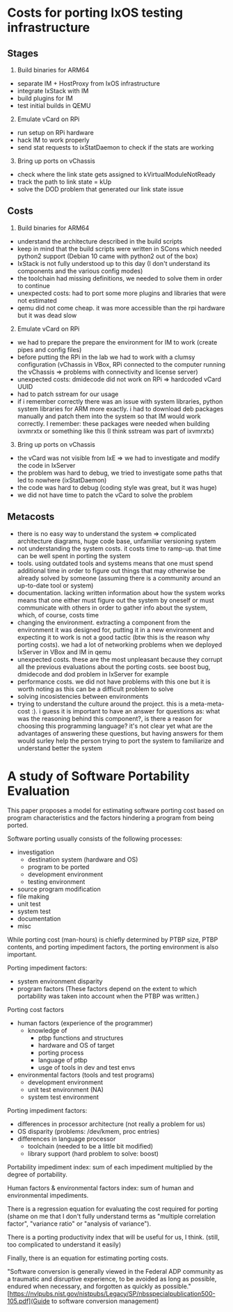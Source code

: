 # Costs for porting IxOS testing infrastructure

## Stages

1. Build binaries for ARM64
  * separate IM + HostProxy from IxOS infrastructure
  * integrate IxStack with IM
  * build plugins for IM
  * test initial builds in QEMU
2. Emulate vCard on RPi
  * run setup on RPi hardware
  * hack IM to work properly
  * send stat requests to ixStatDaemon to check if the stats are working
3. Bring up ports on vChassis
  * check where the link state gets assigned to kVirtualModuleNotReady
  * track the path to link state = kUp
  * solve the DOD problem that generated our link state issue

## Costs

1. Build binaries for ARM64
  * understand the architecture described in the build scripts
  * keep in mind that the build scripts were written in SCons which needed
  python2 support (Debian 10 came with python2 out of the box)
  * IxStack is not fully understood up to this day (I don't understand its
  components and the various config modes)
  * the toolchain had missing definitions, we needed to solve them in order to
  continue
  * unexpected costs: had to port some more plugins and libraries that were
  not estimated
  * qemu did not come cheap. it was more accessible than the rpi hardware but
  it was dead slow
2. Emulate vCard on RPi
  * we had to prepare the prepare the environment for IM to work (create pipes
  and config files)
  * before putting the RPi in the lab we had to work with a clumsy
  configuration (vChassis in VBox, RPi connected to the computer running the
  vChassis => problems with connectivity and license server)
  * unexpected costs: dmidecode did not work on RPi => hardcoded vCard UUID
  * had to patch sstream for our usage
  * if i remember correctly there was an issue with system libraries, python
  system libraries for ARM more exactly. i had to download deb packages
  manually and patch them into the system so that IM would work correctly.
  I remember: these packages were needed when building ixvmrxtx or something
  like this (I think sstream was part of ixvmrxtx)
3. Bring up ports on vChassis
  * the vCard was not visible from IxE => we had to investigate and modify the
  code in IxServer
  * the problem was hard to debug, we tried to investigate some paths that led
  to nowhere (ixStatDaemon)
  * the code was hard to debug (coding style was great, but it was huge)
  * we did not have time to patch the vCard to solve the problem

## Metacosts

* there is no easy way to understand the system => complicated architecture
diagrams, huge code base, unfamiliar versioning system
* not understanding the system costs. it costs time to ramp-up. that time can
be well spent in porting the system
* tools. using outdated tools and systems means that one must spend additional
time in order to figure out things that may otherwise be already solved by
someone (assuming there is a community around an up-to-date tool or system)
* documentation. lacking written information about how the system works means
that one either must figure out the system by oneself or must communicate with
others in order to gather info about the system, which, of course, costs time
* changing the environment. extracting a component from the environment it was
designed for, putting it in a new environment and expecting it to work is not
a good tactic (btw this is the reason why porting costs). we had a lot of
networking problems when we deployed IxServer in VBox and IM in qemu
* unexpected costs. these are the most unpleasant because they corrupt all the
previous evaluations about the porting costs. see boost bug, dmidecode and dod
problem in IxServer for example
* performance costs. we did not have problems with this one but it is worth
noting as this can be a difficult problem to solve
* solving incosistencies between environments
* trying to understand the culture around the project. this is a
meta-meta-cost :). i guess it is important to have an answer for questions
as: what was the reasoning behind this component?, is there a reason for
choosing this programming language? it's not clear yet what are the advantages
of answering these questions, but having answers for them would surley help
the person trying to port the system to familiarize and understand better the
system

# A study of Software Portability Evaluation

This paper proposes a model for estimating software porting cost based on
program characteristics and the factors hindering a program from being ported.

Software porting usually consists of the following processes:
  * investigation
    * destination system (hardware and OS)
    * program to be ported
    * development environment
    * testing environment
  * source program modification
  * file making
  * unit test
  * system test
  * documentation
  * misc

While porting cost (man-hours) is chiefly determined by PTBP size, PTBP
contents, and porting impediment factors, the porting environment is also
important.

Porting impediment factors:
  * system environment disparity
  * program factors (These factors depend on the extent to which portability
  was taken into account when the PTBP was written.)

Porting cost factors
  * human factors (experience of the programmer)
    * knowledge of
      * ptbp functions and structures
      * hardware and OS of target
      * porting process
      * language of ptbp
      * usge of tools in dev and test envs
  * environmental factors (tools and test programs)
    * development environment
    * unit test environment (NA)
    * system test environment

Porting impediment factors:
  * differences in processor architecture (not really a problem for us)
  * OS disparity (problems: /dev/kmem, proc entries)
  * differences in language processor
    * toolchain (needed to be a little bit modified)
    * library support (hard problem to solve: boost)

Portability impediment index: sum of each impediment multiplied by the degree
of portability.

Human factors & environmental factors index: sum of human and environmental
impediments.

There is a regression equation for evaluating the cost required for porting
(shame on me that I don't fully understand terms as "multiple correlation
factor", "variance ratio" or "analysis of variance").

There is a porting productivity index that will be useful for us, I think.
(still, too complicated to understand it easily)

Finally, there is an equation for estimating porting costs.

"Software conversion is generally viewed in the Federal ADP
community as a traumatic and disruptive experience, to be avoided as
long as possible, endured when necessary, and forgotten as quickly as
possible." [https://nvlpubs.nist.gov/nistpubs/Legacy/SP/nbsspecialpublication500-105.pdf](Guide to software conversion management)
